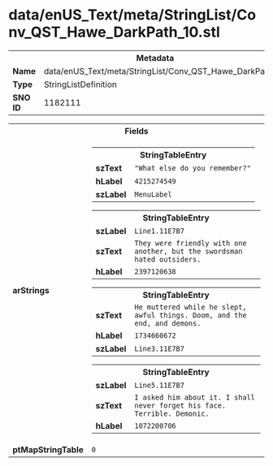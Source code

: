 <h1>data/enUS_Text/meta/StringList/Conv_QST_Hawe_DarkPath_10.stl</h1><table><tr><th colspan="100%">Metadata</th></tr><tr><td><b>Name</b></td><td>data/enUS_Text/meta/StringList/Conv_QST_Hawe_DarkPath_10.stl</td></tr><tr><td><b>Type</b></td><td>StringListDefinition</td></tr><tr><td><b>SNO ID</b></td><td>1182111</td></tr></table>

<table><tr><th colspan="100%">Fields</th></tr><tr><td><b>arStrings</b></td><td><table><tr><th colspan="100%">StringTableEntry</th></tr><tr><td><b>szText</b></td><td><code>"What else do you remember?"</code></td></tr><tr><td><b>hLabel</b></td><td><code>4215274549</code></td></tr><tr><td><b>szLabel</b></td><td><code>MenuLabel</code></td></tr></table>


<table><tr><th colspan="100%">StringTableEntry</th></tr><tr><td><b>szLabel</b></td><td><code>Line1.11E7B7</code></td></tr><tr><td><b>szText</b></td><td><code>They were friendly with one another, but the swordsman hated outsiders.</code></td></tr><tr><td><b>hLabel</b></td><td><code>2397120638</code></td></tr></table>


<table><tr><th colspan="100%">StringTableEntry</th></tr><tr><td><b>szText</b></td><td><code>He muttered while he slept, awful things. Doom, and the end, and demons.</code></td></tr><tr><td><b>hLabel</b></td><td><code>1734660672</code></td></tr><tr><td><b>szLabel</b></td><td><code>Line3.11E7B7</code></td></tr></table>


<table><tr><th colspan="100%">StringTableEntry</th></tr><tr><td><b>szLabel</b></td><td><code>Line5.11E7B7</code></td></tr><tr><td><b>szText</b></td><td><code>I asked him about it. I shall never forget his face. Terrible. Demonic.</code></td></tr><tr><td><b>hLabel</b></td><td><code>1072200706</code></td></tr></table>


</td></tr><tr><td><b>ptMapStringTable</b></td><td><code>0</code></td></tr></table>

